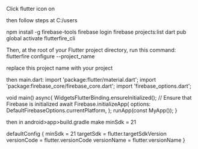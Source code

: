 Click flutter icon on 

then follow steps
at C:/users

npm install -g firebase-tools
firebase login
firebase projects:list
dart pub global activate flutterfire_cli

Then, at the root of your Flutter project directory, run this command:
flutterfire configure --project_name

replace this project name with your project


then
main.dart:
import 'package:flutter/material.dart';
import 'package:firebase_core/firebase_core.dart';
import 'firebase_options.dart';

void main() async{
  WidgetsFlutterBinding.ensureInitialized(); // Ensure that Firebase is initialized
  await Firebase.initializeApp(
    options: DefaultFirebaseOptions.currentPlatform,
);
  runApp(const MyApp());
}

then in android>app>build.gradle
make  minSdk = 21

defaultConfig {
        minSdk = 21
        targetSdk = flutter.targetSdkVersion
        versionCode = flutter.versionCode
        versionName = flutter.versionName
    }
